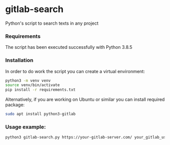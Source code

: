 # gitlab-search
Python's script to search texts in any project

### Requirements
The script has been executed successfully with Python 3.8.5

### Installation
In order to do work the script you can create a virtual environment:

```bash
python3 -m venv venv
source venv/bin/activate
pip install -r requirements.txt
```

Alternatively, if you are working on Ubuntu or similar you can install required package:

```bash
sudo apt install python3-gitlab
```

### Usage example:

```bash
python3 gitlab-search.py https://your-gitlab-server.com/ your_gitlab_user_token_key name_of_file_to_search_into text_to_search group project_filter
```
